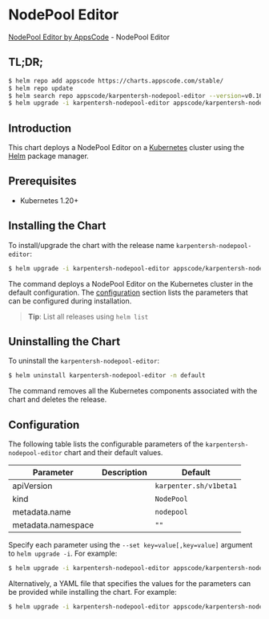 # NodePool Editor

[NodePool Editor by AppsCode](https://appscode.com) - NodePool Editor

## TL;DR;

```bash
$ helm repo add appscode https://charts.appscode.com/stable/
$ helm repo update
$ helm search repo appscode/karpentersh-nodepool-editor --version=v0.16.0
$ helm upgrade -i karpentersh-nodepool-editor appscode/karpentersh-nodepool-editor -n default --create-namespace --version=v0.16.0
```

## Introduction

This chart deploys a NodePool Editor on a [Kubernetes](http://kubernetes.io) cluster using the [Helm](https://helm.sh) package manager.

## Prerequisites

- Kubernetes 1.20+

## Installing the Chart

To install/upgrade the chart with the release name `karpentersh-nodepool-editor`:

```bash
$ helm upgrade -i karpentersh-nodepool-editor appscode/karpentersh-nodepool-editor -n default --create-namespace --version=v0.16.0
```

The command deploys a NodePool Editor on the Kubernetes cluster in the default configuration. The [configuration](#configuration) section lists the parameters that can be configured during installation.

> **Tip**: List all releases using `helm list`

## Uninstalling the Chart

To uninstall the `karpentersh-nodepool-editor`:

```bash
$ helm uninstall karpentersh-nodepool-editor -n default
```

The command removes all the Kubernetes components associated with the chart and deletes the release.

## Configuration

The following table lists the configurable parameters of the `karpentersh-nodepool-editor` chart and their default values.

|     Parameter      | Description |              Default              |
|--------------------|-------------|-----------------------------------|
| apiVersion         |             | <code>karpenter.sh/v1beta1</code> |
| kind               |             | <code>NodePool</code>             |
| metadata.name      |             | <code>nodepool</code>             |
| metadata.namespace |             | <code>""</code>                   |


Specify each parameter using the `--set key=value[,key=value]` argument to `helm upgrade -i`. For example:

```bash
$ helm upgrade -i karpentersh-nodepool-editor appscode/karpentersh-nodepool-editor -n default --create-namespace --version=v0.16.0 --set apiVersion=karpenter.sh/v1beta1
```

Alternatively, a YAML file that specifies the values for the parameters can be provided while
installing the chart. For example:

```bash
$ helm upgrade -i karpentersh-nodepool-editor appscode/karpentersh-nodepool-editor -n default --create-namespace --version=v0.16.0 --values values.yaml
```
